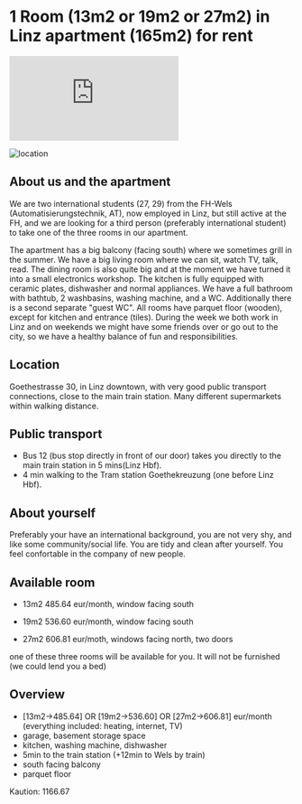 # 1 Room (13m2 or 19m2 or 27m2) in Linz apartment (165m2) for rent

![apartment.pdf](http://tituman.github.io/tituman/docs/Goetestr30.pdf?raw=true)

![location](http://tituman.github.io/tituman/docs/qrcode.jpeg?raw=true)

## About us and the apartment
We are two international students (27, 29) from the FH-Wels (Automatisierungstechnik, AT), now employed in Linz, but still active at the FH, and we are looking for a third person (preferably international student) to take one of the three rooms in our apartment. 

The apartment has a big balcony (facing south) where we sometimes grill in the summer. We have a big living room where we can sit, watch TV, talk, read. The dining room is also quite big and at the moment we have turned it into a small electronics workshop. The kitchen is fully equipped with ceramic plates, dishwasher and normal appliances. We have a full bathroom with bathtub, 2 washbasins, washing machine, and a WC. Additionally there is a second separate "guest WC". All rooms have parquet floor (wooden), except for kitchen and entrance (tiles). During the week we both work in Linz and on weekends we might have some friends over or go out to the city, so we have a healthy balance of fun and responsibilities.

## Location
Goethestrasse 30, in Linz downtown, with very good public transport connections, close to the main train station. Many different supermarkets within walking distance.

## Public transport
- Bus 12 (bus stop directly in front of our door) takes you directly to the main train station in 5 mins(Linz Hbf). 
- 4 min walking to the Tram station Goethekreuzung (one before Linz Hbf).

## About yourself
Preferably your have an international background, you are not very shy, and like some community/social life. You are tidy and clean after yourself. You feel confortable in the company of new people.

## Available room
- 13m2 485.64 eur/month, window facing south

- 19m2 536.60 eur/month, window facing south

- 27m2 606.81 eur/moth, windows facing north, two doors

one of these three rooms will be available for you. It will not be furnished (we could lend you a bed)

## Overview
- [13m2->485.64] OR [19m2->536.60] OR [27m2->606.81] eur/month (everything included: heating, internet, TV)
- garage, basement storage space
- kitchen, washing machine, dishwasher
- 5min to the train station (+12min to Wels by train)
- south facing balcony
- parquet floor


Kaution: 1166.67
